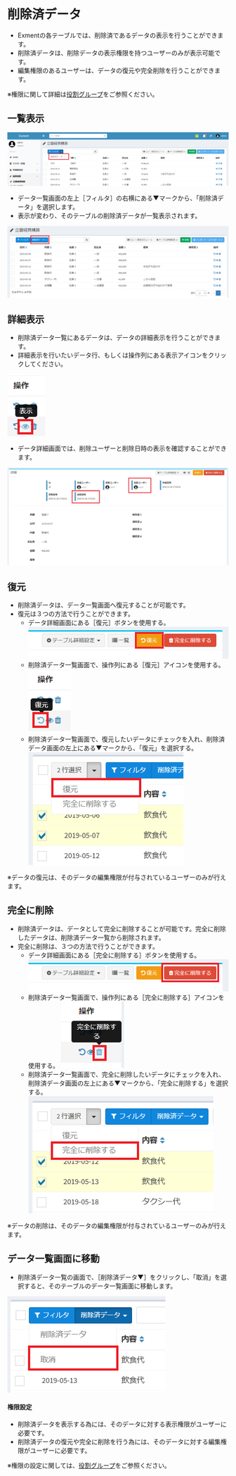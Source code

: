 # 削除済データ
- Exmentの各テーブルでは、削除済であるデータの表示を行うことができます。
- 削除済データは、削除データの表示権限を持つユーザーのみが表示可能です。
- 編集権限のあるユーザーは、データの復元や完全削除を行うことができます。  

※権限に関して詳細は[役割グループ](/ja/role_group.md)をご参照ください。

## 一覧表示
![データ画面](img/data/deleted_data1.png)  

- データ一覧画面の左上［フィルタ］の右横にある▼マークから、「削除済データ」を選択します。
- 表示が変わり、そのテーブルの削除済データが一覧表示されます。

![データ画面](img/data/deleted_data2.png)  


## 詳細表示

- 削除済データ一覧にあるデータは、データの詳細表示を行うことができます。  
- 詳細表示を行いたいデータ行、もしくは操作列にある表示アイコンをクリックしてください。

![データ画面](img/data/deleted_data3.png)  

- データ詳細画面では、削除ユーザーと削除日時の表示を確認することができます。

![データ画面](img/data/deleted_data4.png)  

## 復元

- 削除済データは、データ一覧画面へ復元することが可能です。
- 復元は３つの方法で行うことができます。
    - データ詳細画面にある［復元］ボタンを使用する。
    ![データ画面](img/data/deleted_data5.png)  
    - 削除済データ一覧画面で、操作列にある［復元］アイコンを使用する。
    ![データ画面](img/data/deleted_data6.png)  
    - 削除済データ一覧画面で、復元したいデータにチェックを入れ、削除済データ画面の左上にある▼マークから、「復元」を選択する。
    ![データ画面](img/data/deleted_data7.png)  

※データの復元は、そのデータの編集権限が付与されているユーザーのみが行えます。


## 完全に削除

- 削除済データは、データとして完全に削除することが可能です。完全に削除したデータは、削除済データ一覧から削除されます。
- 完全に削除は、３つの方法で行うことができます。
    - データ詳細画面にある［完全に削除する］ボタンを使用する。
    ![データ画面](img/data/deleted_data8.png)  
    - 削除済データ一覧画面で、操作列にある［完全に削除する］アイコンを使用する。
    ![データ画面](img/data/deleted_data9.png)  
    - 削除済データ一覧画面で、完全に削除したいデータにチェックを入れ、削除済データ画面の左上にある▼マークから、「完全に削除する」を選択する。
    ![データ画面](img/data/deleted_data10.png)  

※データの削除は、そのデータの編集権限が付与されているユーザーのみが行えます。


## データ一覧画面に移動

- 削除済データ一覧の画面で、［削除済データ▼］をクリックし、「取消」を選択すると、そのテーブルのデータ一覧画面に移動します。

![データ画面](img/data/deleted_data11.png)  


#### 権限設定
- 削除済データを表示する為には、そのデータに対する表示権限がユーザーに必要です。
- 削除済データの復元や完全に削除を行う為には、そのデータに対する編集権限がユーザーに必要です。

※権限の設定に関しては、[役割グループ](/ja/role_group.md)をご参照ください。